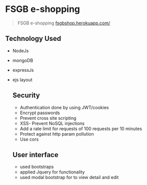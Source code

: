 # FSGB e-shopping

> FSGB e-shopping [fsgbshop.herokuapp.com/](https://fsgbshop.herokuapp.com/)

## Technology Used

- NodeJs
- mongoDB
- expressJs
- ejs layout

  ## Security

  - Authentication done by using JWT/cookies
  - Encrypt passwords
  - Prevent cross site scripting
  - XSS- Prevent NoSQL injections
  - Add a rate limit for requests of 100 requests per 10 minutes
  - Protect against http param pollution
  - Use cors

  ## User interface

  - used bootstraps
  - applied Jquery for functionality
  - used modal bootstrap for to view detail and edit

